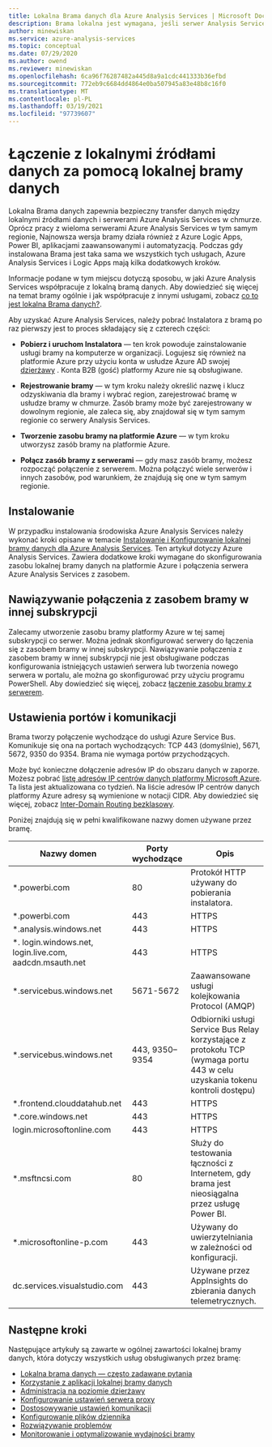 ```yaml
---
title: Lokalna Brama danych dla Azure Analysis Services | Microsoft Docs
description: Brama lokalna jest wymagana, jeśli serwer Analysis Services na platformie Azure będzie łączył się z lokalnymi źródłami danych.
author: minewiskan
ms.service: azure-analysis-services
ms.topic: conceptual
ms.date: 07/29/2020
ms.author: owend
ms.reviewer: minewiskan
ms.openlocfilehash: 6ca96f76287482a445d8a9a1cdc441333b36efbd
ms.sourcegitcommit: 772eb9c6684dd4864e0ba507945a83e48b8c16f0
ms.translationtype: MT
ms.contentlocale: pl-PL
ms.lasthandoff: 03/19/2021
ms.locfileid: "97739607"
---
```

# <a name="connecting-to-on-premises-data-sources-with-on-premises-data-gateway"></a>Łączenie z lokalnymi źródłami danych za pomocą lokalnej bramy danych

Lokalna Brama danych zapewnia bezpieczny transfer danych między lokalnymi źródłami danych i serwerami Azure Analysis Services w chmurze. Oprócz pracy z wieloma serwerami Azure Analysis Services w tym samym regionie, Najnowsza wersja bramy działa również z Azure Logic Apps, Power BI, aplikacjami zaawansowanymi i automatyzacją. Podczas gdy instalowana Brama jest taka sama we wszystkich tych usługach, Azure Analysis Services i Logic Apps mają kilka dodatkowych kroków.

Informacje podane w tym miejscu dotyczą sposobu, w jaki Azure Analysis Services współpracuje z lokalną bramą danych. Aby dowiedzieć się więcej na temat bramy ogólnie i jak współpracuje z innymi usługami, zobacz [co to jest lokalna Brama danych?](/data-integration/gateway/service-gateway-onprem).

Aby uzyskać Azure Analysis Services, należy pobrać Instalatora z bramą po raz pierwszy jest to proces składający się z czterech części:

- **Pobierz i uruchom Instalatora** — ten krok powoduje zainstalowanie usługi bramy na komputerze w organizacji. Logujesz się również na platformie Azure przy użyciu konta w usłudze Azure AD swojej [dzierżawy](/previous-versions/azure/azure-services/jj573650(v=azure.100)#what-is-an-azure-ad-tenant) . Konta B2B (gość) platformy Azure nie są obsługiwane.

- **Rejestrowanie bramy** — w tym kroku należy określić nazwę i klucz odzyskiwania dla bramy i wybrać region, zarejestrować bramę w usłudze bramy w chmurze. Zasób bramy może być zarejestrowany w dowolnym regionie, ale zaleca się, aby znajdował się w tym samym regionie co serwery Analysis Services. 

- **Tworzenie zasobu bramy na platformie Azure** — w tym kroku utworzysz zasób bramy na platformie Azure.

- **Połącz zasób bramy z serwerami** — gdy masz zasób bramy, możesz rozpocząć połączenie z serwerem. Można połączyć wiele serwerów i innych zasobów, pod warunkiem, że znajdują się one w tym samym regionie.

## <a name="installing"></a>Instalowanie

W przypadku instalowania środowiska Azure Analysis Services należy wykonać kroki opisane w temacie [Instalowanie i Konfigurowanie lokalnej bramy danych dla Azure Analysis Services](analysis-services-gateway-install.md). Ten artykuł dotyczy Azure Analysis Services. Zawiera dodatkowe kroki wymagane do skonfigurowania zasobu lokalnej bramy danych na platformie Azure i połączenia serwera Azure Analysis Services z zasobem.

## <a name="connecting-to-a-gateway-resource-in-a-different-subscription"></a>Nawiązywanie połączenia z zasobem bramy w innej subskrypcji

Zalecamy utworzenie zasobu bramy platformy Azure w tej samej subskrypcji co serwer. Można jednak skonfigurować serwery do łączenia się z zasobem bramy w innej subskrypcji. Nawiązywanie połączenia z zasobem bramy w innej subskrypcji nie jest obsługiwane podczas konfigurowania istniejących ustawień serwera lub tworzenia nowego serwera w portalu, ale można go skonfigurować przy użyciu programu PowerShell. Aby dowiedzieć się więcej, zobacz [łączenie zasobu bramy z serwerem](analysis-services-gateway-install.md#connect-gateway-resource-to-server).

## <a name="ports-and-communication-settings"></a>Ustawienia portów i komunikacji

Brama tworzy połączenie wychodzące do usługi Azure Service Bus. Komunikuje się ona na portach wychodzących: TCP 443 (domyślnie), 5671, 5672, 9350 do 9354.  Brama nie wymaga portów przychodzących.

Może być konieczne dołączenie adresów IP do obszaru danych w zaporze. Możesz pobrać [listę adresów IP centrów danych platformy Microsoft Azure](https://www.microsoft.com/download/details.aspx?id=56519). Ta lista jest aktualizowana co tydzień. Na liście adresów IP centrów danych platformy Azure adresy są wymienione w notacji CIDR. Aby dowiedzieć się więcej, zobacz [Inter-Domain Routing bezklasowy](https://en.wikipedia.org/wiki/Classless_Inter-Domain_Routing).

Poniżej znajdują się w pełni kwalifikowane nazwy domen używane przez bramę.

| Nazwy domen | Porty wychodzące | Opis |
| --- | --- | --- |
| *.powerbi.com |80 |Protokół HTTP używany do pobierania instalatora. |
| *.powerbi.com |443 |HTTPS |
| *.analysis.windows.net |443 |HTTPS |
| *. login.windows.net, login.live.com, aadcdn.msauth.net |443 |HTTPS |
| *.servicebus.windows.net |5671-5672 |Zaawansowane usługi kolejkowania Protocol (AMQP) |
| *.servicebus.windows.net |443, 9350–9354 |Odbiorniki usługi Service Bus Relay korzystające z protokołu TCP (wymaga portu 443 w celu uzyskania tokenu kontroli dostępu) |
| *.frontend.clouddatahub.net |443 |HTTPS |
| *.core.windows.net |443 |HTTPS |
| login.microsoftonline.com |443 |HTTPS |
| *.msftncsi.com |80 |Służy do testowania łączności z Internetem, gdy brama jest nieosiągalna przez usługę Power BI. |
| *.microsoftonline-p.com |443 |Używany do uwierzytelniania w zależności od konfiguracji. |
| dc.services.visualstudio.com    |443 |Używane przez AppInsights do zbierania danych telemetrycznych. |

## <a name="next-steps"></a>Następne kroki 

Następujące artykuły są zawarte w ogólnej zawartości lokalnej bramy danych, która dotyczy wszystkich usług obsługiwanych przez bramę:

* [Lokalna brama danych — często zadawane pytania](/data-integration/gateway/service-gateway-onprem-faq)   
* [Korzystanie z aplikacji lokalnej bramy danych](/data-integration/gateway/service-gateway-app)   
* [Administracja na poziomie dzierżawy](/data-integration/gateway/service-gateway-tenant-level-admin)
* [Konfigurowanie ustawień serwera proxy](/data-integration/gateway/service-gateway-proxy)   
* [Dostosowywanie ustawień komunikacji](/data-integration/gateway/service-gateway-communication)   
* [Konfigurowanie plików dziennika](/data-integration/gateway/service-gateway-log-files)   
* [Rozwiązywanie problemów](/data-integration/gateway/service-gateway-tshoot)
* [Monitorowanie i optymalizowanie wydajności bramy](/data-integration/gateway/service-gateway-performance)
